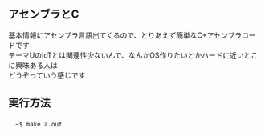 ## アセンブラとC
基本情報にアセンブラ言語出てくるので、とりあえず簡単なC+アセンブラコードです  
テーマUのIoTとは関連性少ないんで、なんかOS作りたいとかハードに近いとこに興味ある人は  
どうぞっていう感じです

## 実行方法
　`~$ make a.out`
